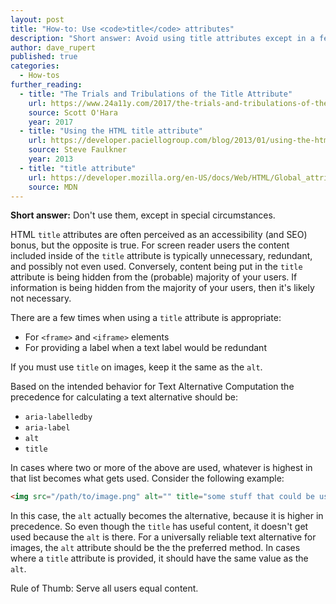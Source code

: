 ```yaml
---
layout: post
title: "How-to: Use <code>title</code> attributes"
description: "Short answer: Avoid using title attributes except in a few special circumstances."
author: dave_rupert
published: true
categories:
  - How-tos
further_reading:
  - title: "The Trials and Tribulations of the Title Attribute"
    url: https://www.24a11y.com/2017/the-trials-and-tribulations-of-the-title-attribute/
    source: Scott O'Hara
    year: 2017
  - title: "Using the HTML title attribute"
    url: https://developer.paciellogroup.com/blog/2013/01/using-the-html-title-attribute-updated/
    source: Steve Faulkner
    year: 2013
  - title: "title attribute"
    url: https://developer.mozilla.org/en-US/docs/Web/HTML/Global_attributes/title
    source: MDN
---
```

**Short answer:** Don't use them, except in special circumstances.

HTML `title` attributes are often perceived as an accessibility (and SEO) bonus, but the opposite is true. For screen reader users the content included inside of the `title` attribute is typically unnecessary, redundant, and possibly not even used. Conversely, content being put in the `title` attribute is being hidden from the (probable) majority of your users. If information is being hidden from the majority of your users, then it's likely not necessary.

There are a few times when using a `title` attribute is appropriate:

- For `<frame>` and `<iframe>` elements
- For providing a label when a text label would be redundant

If you must use `title` on images, keep it the same as the `alt`.

Based on the intended behavior for Text Alternative Computation the precedence for calculating a text alternative should be:

- `aria-labelledby`
- `aria-label`
- `alt`
- `title`

In cases where two or more of the above are used, whatever is highest in that list becomes what gets used. Consider the following example:

```html
<img src="/path/to/image.png" alt="" title="some stuff that could be useful" />
```

In this case, the `alt` actually becomes the alternative, because it is higher in precedence. So even though the `title` has useful content, it doesn't get used because the `alt` is there. For a universally reliable text alternative for images, the `alt` attribute should be the the preferred method. In cases where a `title` attribute is provided, it should have the same value as the `alt`.

Rule of Thumb: Serve all users equal content.
